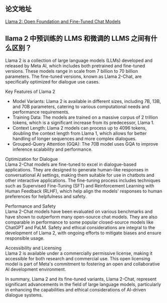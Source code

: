 ## 论文地址
[Llama 2: Open Foundation and Fine-Tuned Chat Models](https://ar5iv.labs.arxiv.org/html/2307.09288?_immersive_translate_auto_translate=1)

## llama 2 中预训练的 LLMS 和微调的 LLMS 之间有什么区别？
Llama 2 is a collection of large language models (LLMs) developed and released by Meta AI, which includes both pretrained and fine-tuned versions. These models range in scale from 7 billion to 70 billion parameters. The fine-tuned versions, known as Llama 2-Chat, are specifically optimized for dialogue use cases.

Key Features of Llama 2
- Model Variants: Llama 2 is available in different sizes, including 7B, 13B, and 70B parameters, catering to various computational needs and performance requirements.
- Training Data: The models are trained on a massive corpus of 2 trillion tokens, which is a significant increase from its predecessor, Llama 1.
- Context Length: Llama 2 models can process up to 4096 tokens, doubling the context length from Llama 1, which allows for better handling of longer sequences and more complex dialogues.
- Grouped-Query Attention (GQA): The 70B model uses GQA to improve inference scalability and performance.

Optimization for Dialogue  
Llama 2-Chat models are fine-tuned to excel in dialogue-based applications. They are designed to generate human-like responses in conversational AI settings, making them suitable for use in chatbots and other interactive applications. 
The fine-tuning process includes techniques such as Supervised Fine-Tuning (SFT) and Reinforcement Learning with Human Feedback (RLHF), which help align the models' responses to human preferences for helpfulness and safety.

Performance and Safety  
Llama 2-Chat models have been evaluated on various benchmarks and have shown to outperform many open-source chat models. They are also comparable in performance to some popular closed-source models like ChatGPT and PaLM. 
Safety and ethical considerations are integral to the development of Llama 2, with ongoing efforts to mitigate biases and ensure responsible usage.

Accessibility and Licensing  
Llama 2 is available under a commercially permissive license, making it accessible for both research and commercial use. This open licensing model is part of Meta's commitment to fostering an open and collaborative AI development environment.


In summary, Llama 2 and its fine-tuned variants, Llama 2-Chat, represent significant advancements in the field of large language models, particularly in enhancing the capabilities and ethical considerations of AI-driven dialogue systems.